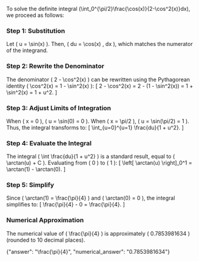 

To solve the definite integral \(\int_0^{\pi/2}\frac{\cos(x)}{2-\cos^2(x)}dx\), we proceed as follows:

### Step 1: Substitution
Let \( u = \sin(x) \). Then, \( du = \cos(x) \, dx \), which matches the numerator of the integrand. 

### Step 2: Rewrite the Denominator
The denominator \( 2 - \cos^2(x) \) can be rewritten using the Pythagorean identity \( \cos^2(x) = 1 - \sin^2(x) \):
\[
2 - \cos^2(x) = 2 - (1 - \sin^2(x)) = 1 + \sin^2(x) = 1 + u^2.
\]

### Step 3: Adjust Limits of Integration
When \( x = 0 \), \( u = \sin(0) = 0 \). When \( x = \pi/2 \), \( u = \sin(\pi/2) = 1 \). Thus, the integral transforms to:
\[
\int_{u=0}^{u=1} \frac{du}{1 + u^2}.
\]

### Step 4: Evaluate the Integral
The integral \( \int \frac{du}{1 + u^2} \) is a standard result, equal to \( \arctan(u) + C \). Evaluating from \( 0 \) to \( 1 \):
\[
\left[ \arctan(u) \right]_0^1 = \arctan(1) - \arctan(0).
\]

### Step 5: Simplify
Since \( \arctan(1) = \frac{\pi}{4} \) and \( \arctan(0) = 0 \), the integral simplifies to:
\[
\frac{\pi}{4} - 0 = \frac{\pi}{4}.
\]

### Numerical Approximation
The numerical value of \( \frac{\pi}{4} \) is approximately \( 0.7853981634 \) (rounded to 10 decimal places).

{"answer": "\\frac{\\pi}{4}", "numerical_answer": "0.7853981634"}